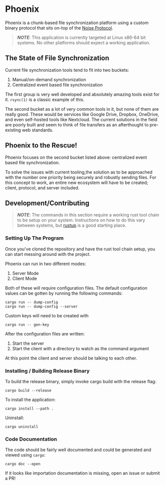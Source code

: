# Phoenix

Phoenix is a chunk-based file synchronization platform using a custom binary
protocol that sits on-top of the [Noise Protocol](https://noiseprotocol.org/).

> **_NOTE_**: This application is currently targeted at Linux x86-64 bit
> systems. No other platforms should expect a working application.

## The State of File Synchronization

Current file synchronization tools tend to fit into two buckets:

1. Manual/on-demand synchronization
2. Centralized event based file synchronization

The first group is very well developed and absolutely amazing tools exist for
it. `rsync(1)` is a classic example of this.

The second bucket as a lot of very common tools in it, but none of them are
really good. These would be services like Google Drive, Dropbox, OneDrive, and
even self-hosted tools like Nextcloud. The current solutions in the field are
poorly built and seem to think of file transfers as an afterthought to
pre-existing web standards. 

## Phoenix to the Rescue!

Phoenix focuses on the second bucket listed above: centralized event based file
synchronization. 

To solve the issues with current tooling,the solution as to be approached with
the number one priority being securely and robustly sending files. For this
concept to work, an entire new ecosystem will have to be created; client,
protocol, and server included.

## Development/Contributing

> **_NOTE_**: The commands in this section require a working rust tool chain to
> be setup on your system. Instructions on how to do this vary between systems,
> but [rustup](https://rustup.rs/) is a good starting place.

### Setting Up The Program

Once you've cloned the repository and have the rust tool chain setup, you can
start messing around with the project.

Phoenix can run in two different modes:

1. Server Mode
2. Client Mode

Both of these will require configuration files. The default configuration
values can be gotten by running the following commands:

```
cargo run -- dump-config
cargo run -- dump-config --server
```

Custom keys will need to be created with 
```
cargo run -- gen-key
```

After the configuration files are written:

1. Start the server
2. Start the client with a directory to watch as the command argument

At this point the client and server should be talking to each other.

### Installing / Building Release Binary

To build the release binary, simply invoke cargo build with the release flag:
```shell
cargo build --release
```

To install the application:
```shell
cargo install --path .
```

Uninstall:
```shell
cargo uninstall
```

### Code Documentation

The code should be fairly well documented and could be generated and viewed
using `cargo`:
```
cargo doc --open
```

If it looks like importation documentation is missing, open an issue or submit
a PR!
